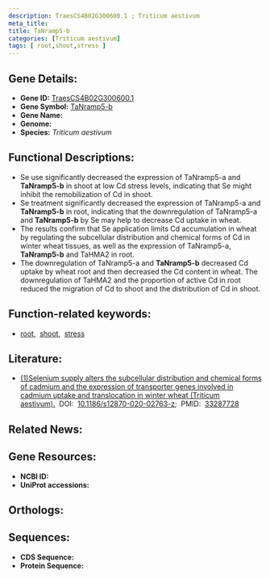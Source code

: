 ```yaml
---
description: TraesCS4B02G300600.1 ; Triticum aestivum
meta_title:
title: TaNramp5-b
categories: [Triticum aestivum]
tags: [ root,shoot,stress ]
---
```


## Gene Details:
- **Gene ID:** [TraesCS4B02G300600.1]()
- **Gene Symbol:** <u>TaNramp5-b</u>
- **Gene Name:** 
- **Genome:** []()
- **Species:** *Triticum aestivum*

## Functional Descriptions:
   - Se use significantly decreased the expression of TaNramp5-a and **TaNramp5-b** in shoot at low Cd stress levels, indicating that Se might inhibit the remobilization of Cd in shoot.
   - Se treatment significantly decreased the expression of TaNramp5-a and **TaNramp5-b** in root, indicating that the downregulation of TaNramp5-a and **TaNramp5-b** by Se may help to decrease Cd uptake in wheat.
   - The results confirm that Se application limits Cd accumulation in wheat by regulating the subcellular distribution and chemical forms of Cd in winter wheat tissues, as well as the expression of TaNramp5-a, **TaNramp5-b** and TaHMA2 in root.
   - The downregulation of TaNramp5-a and **TaNramp5-b** decreased Cd uptake by wheat root and then decreased the Cd content in wheat. The downregulation of TaHMA2 and the proportion of active Cd in root reduced the migration of Cd to shoot and the distribution of Cd in shoot.

## Function-related keywords:
   - [root](/tags/root/),&nbsp;&nbsp;[shoot](/tags/shoot/),&nbsp;&nbsp;[stress](/tags/stress/)

## Literature:
   - [(1)Selenium supply alters the subcellular distribution and chemical forms of cadmium and the expression of transporter genes involved in cadmium uptake and translocation in winter wheat (Triticum aestivum).](https://doi.org/10.1186/s12870-020-02763-z)&nbsp;&nbsp;DOI:&nbsp;&nbsp;[10.1186/s12870-020-02763-z](https://doi.org/10.1186/s12870-020-02763-z);&nbsp;&nbsp;PMID:&nbsp;&nbsp;[33287728](https://pubmed.ncbi.nlm.nih.gov/33287728/)

## Related News:

## Gene Resources:
- **NCBI ID:**  [](https://www.ncbi.nlm.nih.gov/gene/?term=)
- **UniProt accessions:**  [](https://www.uniprot.org/uniprotkb//entry)

## Orthologs:

## Sequences:
- **CDS Sequence:**
- **Protein Sequence:**
